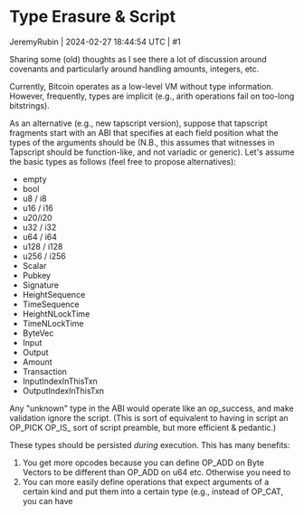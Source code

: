 # Type Erasure & Script

JeremyRubin | 2024-02-27 18:44:54 UTC | #1

Sharing some (old) thoughts as I see there a lot of discussion around covenants and particularly around handling amounts, integers, etc.

Currently, Bitcoin operates as a low-level VM without type information. However, frequently, types are implicit (e.g., arith operations fail on too-long bitstrings). 

As an alternative (e.g., new tapscript version), suppose that tapscript fragments start with an ABI that specifies at each field position what the types of the arguments should be (N.B., this assumes that witnesses in Tapscript should be function-like, and not variadic or generic). Let's assume the basic types as follows (feel free to propose alternatives):

- empty
- bool
- u8 / i8
- u16 / i16
- u20/i20
- u32 / i32
- u64 / i64
- u128 / i128
- u256 / i256
- Scalar
- Pubkey
- Signature
- HeightSequence
- TimeSequence
- HeightNLockTime
- TimeNLockTime
- ByteVec
- Input
- Output
- Amount
- Transaction
- InputIndexInThisTxn
- OutputIndexInThisTxn

Any "unknown" type in the ABI would operate like an op_success, and make validation ignore the script. (This is sort of equivalent to having in script an <n> OP_PICK  OP_IS_<TYPE> sort of script preamble, but more efficient & pedantic.)

These types should be persisted _during_ execution. This has many benefits:

1) You get more opcodes because you can define OP_ADD on Byte Vectors to be different than OP_ADD on u64 etc. Otherwise you need to 
2) You can more easily define operations that expect arguments of a certain kind and put them into a certain type (e.g., instead of OP_CAT, you can have <amount> <script> OP_OUTPUT_FROM_PARTS which handles the length fields)
3) Validation can be -- especially for covenants -- more efficient as you don't need to re-parse stuff or do complicated field length logic
4) when you add a new external ABI type (op_success) you can define how all the existing opcodes should handle it
5) You can reject "nonsense" operations, even when the underlying byte types might work by chance
6) Tooling is greatly simplified since posession of the fragment hints at how to satisfy and at how much cost it might have

Sometimes types are not good for validation -- really, what do we care if we know a type is an 8 byte integer if validation will fail at some other step? Or if it will succeed no matter what type it is? However, having in-band primitive types, for all but the simplest scripts, can actually reduce complexity and lead to simpler scripts. Consider the bolt-3 offered HTLC script:

```
# To remote node with revocation key
OP_DUP OP_HASH160 <RIPEMD160(SHA256(revocationpubkey))> OP_EQUAL
OP_IF
    OP_CHECKSIG
OP_ELSE
    <remote_htlcpubkey> OP_SWAP OP_SIZE 32 OP_EQUAL
    OP_NOTIF
        # To local node via HTLC-timeout transaction (timelocked).
        OP_DROP 2 OP_SWAP <local_htlcpubkey> 2 OP_CHECKMULTISIG
    OP_ELSE
        # To remote node with preimage.
        OP_HASH160 <RIPEMD160(payment_hash)> OP_EQUALVERIFY
        OP_CHECKSIG
    OP_ENDIF
OP_ENDIF
```


We can decompose this to:

Branch 1:
```
ABI<SIGNATURE, PUBKEY>
OP_DUP OP_HASH160 <RIPEMD160(SHA256(revocationpubkey))> OP_EQUALVERIFY OP_CHECKSIG
```
Branch 2
```
        ABI<SIGNATURE, SIGNATURE>
        # To local node via HTLC-timeout transaction (timelocked).
        <remote htlcpubkey> CHECKSIGVERIFY <local_htlcpubkey> CHECKSIGVERIFY
```
Branch 3
```
    ABI<SIGNATURE, u128>
   OP_HASH160 <RIPEMD160(payment_hash)> OP_EQUALVERIFY
    <remote_htlcpubkey> OP_CHECKSIG
```

One way of more generically implementing these ABIs would be as an OP_STACKTYPECHECKS{,VERIFY} which takes a byte vector and asserts all the types on the stack & altstack either currently match, or could be "cast" to the desired type (perhaps as OP_TRYCASTSTACK). This would aid for circumstances where one tap-path must support >1 ABI, or could be helpful in joining two scripts together that part A can attest to the output of part B being properly checked. But I think I prefer the "one ABI" mode for simplicity.


We can view miniscript as a best effort attempt at being able to run type inference over well formed scripts, as an alternative to tracking actual types. More explicit type checks would be fully compatible with miniscript, and would (potentially) expand the depth of scripts that can fit in to a miniscript-like context, enabling more script programmability (espeically with covenants).

-------------------------

Chris_Stewart_5 | 2024-03-12 19:51:17 UTC | #2

So to be a bit pedantic - to have type erasure you have to have types in the first place. Script is _interpreted_ not _compiled_. It seems like this work would be similar to what miniscript is trying to achieve (IIUC miniscript correctly).

Compiled languages translate a higher level language (Java, C++, rust etc) to machine code. Script is similar to "machine code" IMO, which don't have a type system. I don't think the machine code level is the best place to be introducing a type system. x86 and arm64 don't have them - why should Script?

-------------------------

